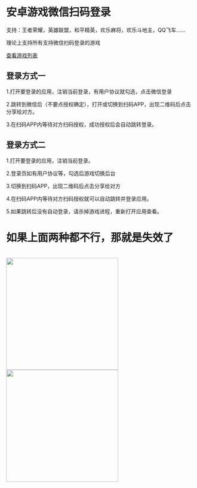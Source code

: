 # 安卓游戏微信扫码登录

支持：王者荣耀，英雄联盟，和平精英，欢乐麻将，欢乐斗地主，QQ飞车……

理论上支持所有支持微信扫码登录的游戏

[查看游戏列表](/games/gameList.json?raw=true)

## 登录方式一

1.打开要登录的应用，注销当前登录，有用户协议就勾选，点击微信登录

2.跳转到微信后（不要点授权确定），打开或切换到扫码APP，出现二维码后点击分享给对方。

3.在扫码APP内等待对方扫码授权，成功授权后会自动跳转登录。

## 登录方式二

1.打开要登录的应用，注销当前登录。

2.登录页如有用户协议等，勾选后游戏切换后台

3.切换到扫码APP，出现二维码后点击分享给对方

4.在扫码APP内等待对方扫码授权就可以自动跳转并登录应用。

5.如果跳转后没有自动登录，请杀掉游戏进程，重新打开应用查看。

# 如果上面两种都不行，那就是失效了

<br>
<div style="float: left">
<img src="/screenshot/Screenshot1.jpg?raw=true" width="300">
<img src="/screenshot/Screenshot2.jpg?raw=true" width="300">
</div>
